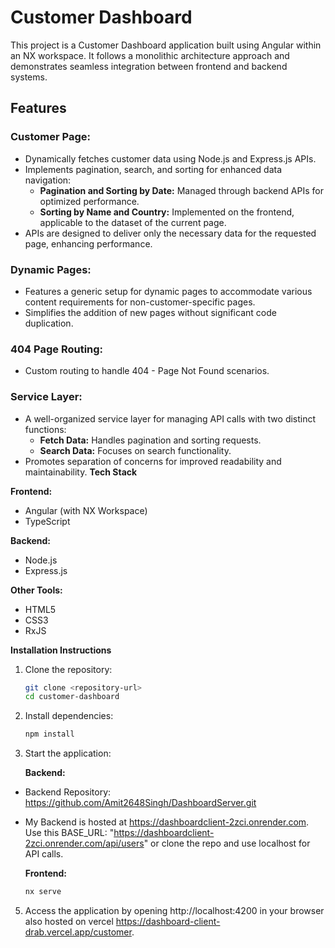 # Customer Dashboard

This project is a Customer Dashboard application built using Angular within an NX workspace. It follows a monolithic architecture approach and demonstrates seamless integration between frontend and backend systems.

## Features

### Customer Page:
- Dynamically fetches customer data using Node.js and Express.js APIs.
- Implements pagination, search, and sorting for enhanced data navigation:
  - **Pagination and Sorting by Date:** Managed through backend APIs for optimized performance.
  - **Sorting by Name and Country:** Implemented on the frontend, applicable to the dataset of the current page.
- APIs are designed to deliver only the necessary data for the requested page, enhancing performance.

### Dynamic Pages:
- Features a generic setup for dynamic pages to accommodate various content requirements for non-customer-specific pages.
- Simplifies the addition of new pages without significant code duplication.

### 404 Page Routing:
- Custom routing to handle 404 - Page Not Found scenarios.

### Service Layer:
- A well-organized service layer for managing API calls with two distinct functions:
  - **Fetch Data:** Handles pagination and sorting requests.
  - **Search Data:** Focuses on search functionality.
- Promotes separation of concerns for improved readability and maintainability.
**Tech Stack**

**Frontend:**
- Angular (with NX Workspace)
- TypeScript

**Backend:**
- Node.js
- Express.js

**Other Tools:**
- HTML5
- CSS3
- RxJS

**Installation Instructions**

1. Clone the repository:
   ```bash
   git clone <repository-url>
   cd customer-dashboard
   ```

2. Install dependencies:
   ```bash
   npm install
   ```

3. Start the application:

   **Backend:**
 - Backend Repository: https://github.com/Amit2648Singh/DashboardServer.git
 - My Backend is hosted at https://dashboardclient-2zci.onrender.com. Use this BASE_URL: "https://dashboardclient-2zci.onrender.com/api/users" or clone the repo and use localhost for API calls.

   **Frontend:**
   ```bash
   nx serve
   ```

5. Access the application by opening http://localhost:4200 in your browser also hosted on vercel https://dashboard-client-drab.vercel.app/customer.
